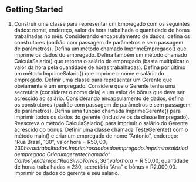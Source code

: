 ## Getting Started
1. Construir uma classe para representar um Empregado com os seguintes dados:
nome, endereço, valor da hora trabalhada e quantidade de horas trabalhadas
no mês. Considerando encapsulamento de dados, defina os construtores
(padrão com passagem de parâmetros e sem passagem de parâmetros). Defina
um método chamado ImprimeEmpregado() que imprime os dados do
empregado. Defina também um método chamado CalculaSalario() que
retorna o salário do empregado (basta multiplicar o valor da hora pela
quantidade de horas trabalhadas). Defina por último um método
ImprimeSalario() que imprime o nome e salário do empregado.
    Definir uma classe para representar um Gerente que obviamente é um
empregado. Considere que o Gerente tenha uma secretária (considerar o
nome dela) e um valor de bônus que deve ser acrescido ao salário.
Considerando encapsulamento de dados, defina os construtores (padrão com
passagem de parâmetros e sem passagem de parâmetros). Defina uma função
chamada ImprimeGerente() para imprimir todos os dados do gerente
(inclusive os da classe Empregado). Reescreva o método CalculaSalario() para
imprimir o salário do Gerente acrescido do bônus.
    Definir uma classe chamada TesteGerente() com o método main() e criar um
empregado de nome “Antonio”, endereço: “Rua Brasil, 130”, valor hora =
R$50,00 , 230 horas trabalhadas. Imprimir os dados do empregado. Imprimir o
salário do empregado. Criar um gerente chamado “Carlos”, endereço: “Rua
Silvio Torres, 36”, valor hora = R$ 50,00, quantidade de horas trabalhadas =
230, secretária “Ana” e bônus = R2.000,00. Imprimir os dados do gerente e seu
salário.





